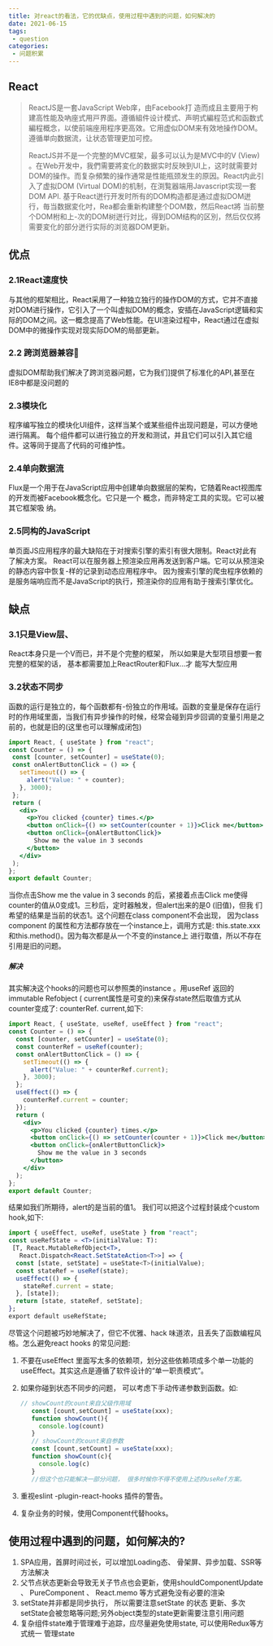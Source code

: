 ```yaml
---
title: 对react的看法，它的优缺点，使用过程中遇到的问题，如何解决的
date: 2021-06-15
tags:
 - question
categories:
 - 问题积累
---
```


## React
> ReactJS是一套JavaScript Web庠，由Facebook打 造而成且主要用于枸建高性能及吶座式用戸界面。遵循組件设计模式、声明式編程范式和函数式編程概念，以使前端座用程序更高效。它用虚似DOM来有效地操作DOM。遵循単向数据流，让状态管理更加可控。
>
> ReactJS并不是一个完整的MVC框架，最多可以认为是MVC中的V (View) 。在Web开发中，我們需要將変化的数据实时反映到UI上，这时就需要対DOM的操作。而复杂頻繁的操作通常是性能瓶颈发生的原因。React内此引入了虚拟DOM (Virtual DOM)的机制，在渕覧器端用Javascript实现一套DOM APl. 基于React迸行开发时所有的DOM构造都是通过虚拟DOM迸行，毎当数据変化吋，Rea都会重新构建整个DOM数，然后React將 当前整个DOM柎和上-次的DOM树迸行対比，得到DOM结构的区別，然后仅仅將需要変化的部分迸行实际的浏览器DOM更新。

## 优点

### 2.1React速度快

与其他的框架相比，React采用了一种独立独行的操作DOM的方式，它并不直接对DOM进行操作，它引入了一个叫虚拟DOM的概念，安插在JavaScript逻辑和实际的DOM之间。这一概念提高了Web性能。在UI渲染过程中，React通过在虚拟DOM中的微操作实现对现实际DOM的局部更新。

### 2.2 跨浏览器兼容

虚拟DOM帮助我们解决了跨浏览器问题，它为我们]提供了标准化的API,甚至在IE8中都是没问题的
### 2.3模块化
程序编写独立的模块化UI组件，这样当某个或某些组件出现问题是，可以方便地进行隔离。
每个组件都可以进行独立的开发和测试，并且它们可以引入其它组件。这等同于提高了代码的可维护性。

### 2.4单向数据流
Flux是一个用于在JavaScript应用中创建单向数据层的架构，它随着React视图库的开发而被Facebook概念化。它只是一个 概念，而非特定工具的实现。它可以被其它框架吸
纳。

### 2.5同构的JavaScript

单页面JS应用程序的最大缺陷在于对搜索引擎的索引有很大限制。React对此有 了解决方案。
React可以在服务器上预渲染应用再发送到客户端。它可以从预渲染的静态内容中恢复-样的记录到动态应用程序中。
因为搜索引擎的爬虫程序依赖的是服务端响应而不是JavaScript的执行，预渲染你的应用有助于搜索引擎优化。

## 缺点

### 3.1只是View层、

React本身只是一个V而已，并不是个完整的框架， 所以如果是大型项目想要一套完整的框架的话， 基本都需要加上ReactRouter和Flux...才 能写大型应用

### 3.2状态不同步

函数的运行是独立的，每个函数都有-份独立的作用域。函数的变量是保存在运行时的作用域里面，当我们有异步操作的时候，经常会碰到异步回调的变量引用是之前的，也就是旧的(这里也可以理解成闭包)

```jsx
import React, { useState } from "react";
const Counter = () => {
 const [counter, setCounter] = useState(0);
 const onAlertButtonClick = () => {
   setTimeout(() => {
     alert("Value: " + counter);
   }, 3000);
 };
 return (
   <div>
     <p>You clicked {counter} times.</p>
     <button onClick={() => setCounter(counter + 1)}>Click me</button>
     <button onClick={onAlertButtonClick}>
       Show me the value in 3 seconds
     </button>
   </div>
 );
};
export default Counter;
```

当你点击Show me the value in 3 seconds 的后，紧接着点击Click me使得counter的值从0变成1。三秒后，定时器触发，但alert出来的是0 (旧值)，但我
们希望的结果是当前的状态1。这个问题在class component不会出现， 因为class component 的属性和方法都存放在一个instance上，调用方式是: this.state.xxx 和this.method()。因为每次都是从一个不变的instance上 进行取值，所以不存在引用是旧的问题。
##### **解决**
其实解决这个hooks的问题也可以参照类的instance 。用useRef 返回的immutable Refobject ( current属性是可变的)来保存state然后取值方式从counter变成了: counterRef. current,如下:

```jsx
import React, { useState, useRef, useEffect } from "react";
const Counter = () => {
  const [counter, setCounter] = useState(0);
  const counterRef = useRef(counter);
  const onAlertButtonClick = () => {
    setTimeout(() => {
      alert("Value: " + counterRef.current);
    }, 3000);
  };
  useEffect(() => {
    counterRef.current = counter;
  });
  return (
    <div>
      <p>You clicked {counter} times.</p>
      <button onClick={() => setCounter(counter + 1)}>Click me</button>
      <button onClick={onAlertButtonClick}>
        Show me the value in 3 seconds
      </button>
    </div>
  );
};
export default Counter;
```

结果如我们所期待，alert的是当前的值1。
我们可以把这个过程封装成个custom hook,如下:

```jsx
import { useEffect, useRef, useState } from "react";
const useRefState = <T>(initialValue: T):
 [T, React.MutableRefObject<T>, 
   React.Dispatch<React.SetStateAction<T>>] => {
  const [state, setState] = useState<T>(initialValue);
  const stateRef = useRef(state);
  useEffect(() => {
    stateRef.current = state;
  }, [state]);
  return [state, stateRef, setState];
};
export default useRefState;
```

尽管这个问题被巧妙地解决了，但它不优雅、hack 味道浓，且丢失了函数编程风格。怎么避免react hooks 的常见问题:

1. 不要在useEffect 里面写太多的依赖项，划分这些依赖项成多个单一功能的useEffect。其实这点是遵循了软件设计的“单一职责模式”。

2. 如果你碰到状态不同步的问题， 可以考虑下手动传递参数到函数。如:

   ```jsx
   // showCount的count来自父级作用域 
      const [count,setCount] = useState(xxx); 
      function showCount(){ 
        console.log(count) 
      } 
      // showCount的count来自参数 
      const [count,setCount] = useState(xxx); 
      function showCount(c){ 
        console.log(c) 
      }
      //但这个也只能解决一部分问题， 很多时候你不得不使用上述的useRef方案。
   ```


3. 重视eslint -plugin-react-hooks 插件的警告。

4. 复杂业务的时候，使用Component代替hooks。

## 使用过程中遇到的问题，如何解决的?

1. SPA应用，首屏时间过长，可以增加Loading态、 骨架屏、异步加载、SSR等方法解决
2. 父节点状态更新会导致无关子节点也会更新，使用shouldComponentUpdate 、 PureComponent 、 React.memo 等方式避免没有必要的渲染
3. setState并非都是同步执行， 所以需要注意setState 的状态 更新、多次setState会被忽略等问题;另外object类型的state更新需要注意引用问题
4. 复杂组件state难于管理难于追踪，应尽量避免使用state, 可以使用Redux等方式统一 管理state
